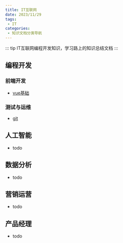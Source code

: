```yaml
---
title: IT互联网
date: 2023/11/29
tags:
 - IT
categories:
 - 知识文档分类导航
---
```


::: tip
IT互联网编程开发知识，学习路上的知识总结文档
:::

## 编程开发
### 前端开发
- [vue基础](/docs/vue/day01.md)

### 测试与运维
- [git](/docs/vue/day01.md)

## 人工智能
- todo

## 数据分析
- todo

## 营销运营
- todo

## 产品经理
- todo

